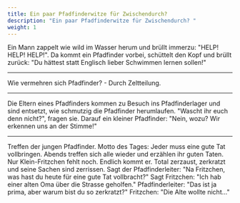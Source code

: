 ```yaml
---
title: Ein paar Pfadfinderwitze für Zwischendurch? 
description: "Ein paar Pfadfinderwitze für Zwischendurch? "
weight: 1
---
```


Ein Mann zappelt wie wild im Wasser herum und brüllt immerzu: "HELP! HELP! HELP!".
Da kommt ein Pfadfinder vorbei, schüttelt den Kopf und brüllt zurück:
"Du hättest statt Englisch lieber Schwimmen lernen sollen!" 

---

Wie vermehren sich Pfadfinder? - Durch Zeltteilung.

---

Die Eltern eines Pfadfinders kommen zu Besuch ins Pfadfinderlager und sind entsetzt, wie schmutzig die Pfadfinder herumlaufen. 
"Wascht ihr euch denn nicht?", fragen sie.
Darauf ein kleiner Pfadfinder: "Nein, wozu? Wir erkennen uns an der Stimme!"

---

Treffen der jungen Pfadfinder. Motto des Tages: Jeder muss eine gute Tat vollbringen. Abends treffen sich alle wieder und erzählen ihr guten Taten. Nur Klein-Fritzchen fehlt noch.
Endlich kommt er. Total zerzaust, zerkratzt und seine Sachen sind zerrissen. Sagt der Pfadfinderleiter: "Na Fritzchen, was hast du heute für eine gute Tat vollbracht?"
Sagt Fritzchen: "Ich hab einer alten Oma über die Strasse geholfen."
Pfadfinderleiter: "Das ist ja prima, aber warum bist du so zerkratzt?"
Fritzchen: "Die Alte wollte nicht..."
